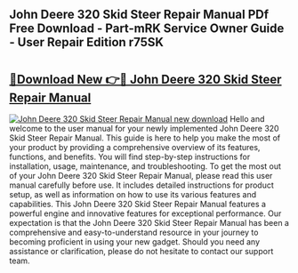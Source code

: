 ## John Deere 320 Skid Steer Repair Manual PDf Free Download - Part-mRK Service Owner Guide - User Repair Edition r75SK

# <h2><a href="http://bc949.oget.top/?id=John+Deere+320+Skid+Steer+Repair+Manual">🔗Download New 👉🔴 John Deere 320 Skid Steer Repair Manual</a></h2>

[![John Deere 320 Skid Steer Repair Manual new download](https://i.imgur.com/5g1atiW.png)](http://bc949.oget.top/?id=John+Deere+320+Skid+Steer+Repair+Manual)
Hello and welcome to the user manual for your newly implemented John Deere 320 Skid Steer Repair Manual. This guide is here to help you make the most of your product by providing a comprehensive overview of its features, functions, and benefits. You will find step-by-step instructions for installation, usage, maintenance, and troubleshooting. To get the most out of your John Deere 320 Skid Steer Repair Manual, please read this user manual carefully before use. It includes detailed instructions for product setup, as well as information on how to use its various features and capabilities. This John Deere 320 Skid Steer Repair Manual features a powerful engine and innovative features for exceptional performance. Our expectation is that the John Deere 320 Skid Steer Repair Manual has been a comprehensive and easy-to-understand resource in your journey to becoming proficient in using your new gadget. Should you need any assistance or clarification, please do not hesitate to contact our support team.

